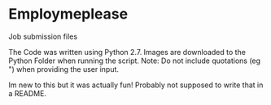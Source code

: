 Employmeplease
==============

Job submission files

The Code was written using Python 2.7. Images are downloaded to the Python Folder when running the script. Note: Do not include quotations (eg ") when providing the user input.

Im new to this but it was actually fun! Probably not supposed to write that in a README.
